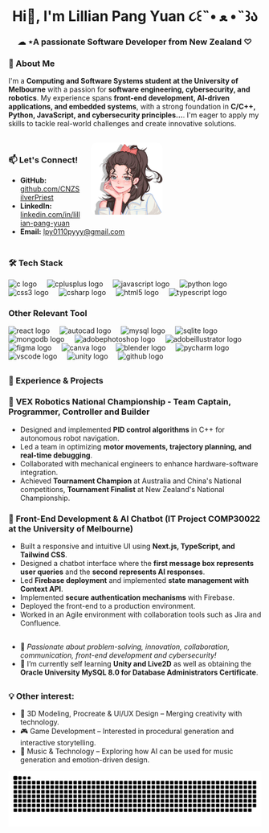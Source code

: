 <h1 align="center">Hi👋, I'm Lillian Pang Yuan ૮꒰˵• ﻌ •˵꒱ა</h1>
<h3 align="center">☁︎ ⋆A passionate Software Developer from New Zealand ♡</h3>
 
### 🚀 About Me
 
I'm a **Computing and Software Systems student at the University of Melbourne** with a passion for **software engineering, cybersecurity, and robotics**. My experience spans **front-end development, AI-driven applications, and embedded systems**, with a strong foundation in **C/C++, Python, JavaScript, and cybersecurity principles...**. I'm eager to apply my skills to tackle real-world challenges and create innovative solutions. 
 
##
 
<div style="display: flex; align-items: left; justify-content: space-between;">
  <div>
    <img align="right" src="https://github.com/CNZSilverPriest/CNZSilverPriest/blob/664416c2ae144891b318e94747bdabaeede03253/lillian.png" width="143" style="margin-left: 20px; border-radius: 10px;">
    <h3>📫 Let's Connect!</h3>
    <ul>
      <li><strong>GitHub:</strong> <a href="https://github.com/CNZSilverPriest">github.com/CNZSilverPriest</a></li>
      <li><strong>LinkedIn:</strong> <a href="https://www.linkedin.com/in/lillian-pang-yuan-80763b23a">linkedin.com/in/lillian-pang-yuan</a></li>
      <li><strong>Email:</strong> <a href="mailto:lpy0110pyyy@gmail.com">lpy0110pyyy@gmail.com</a></li>
    </ul>
  </div> 
</div> 

##

<h3 align="left">🛠️ Tech Stack</h3>
<div align="left">
  <img src="https://img.shields.io/badge/C-A8B9CC?logo=c&logoColor=black&style=for-the-badge" height="40" alt="c logo"  />
  <img width="12" />
  <img src="https://img.shields.io/badge/C++-00599C?logo=cplusplus&logoColor=white&style=for-the-badge" height="40" alt="cplusplus logo"  />
  <img width="12" />
  <img src="https://img.shields.io/badge/JavaScript-F7DF1E?logo=javascript&logoColor=black&style=for-the-badge" height="40" alt="javascript logo"  />
  <img width="12" />
  <img src="https://img.shields.io/badge/Python-3776AB?logo=python&logoColor=white&style=for-the-badge" height="40" alt="python logo"  />
  <img width="12" />
  <img src="https://img.shields.io/badge/CSS3-1572B6?logo=css3&logoColor=white&style=for-the-badge" height="40" alt="css3 logo"  />
  <img width="12" />
  <img src="https://img.shields.io/badge/C Sharp-239120?logo=csharp&logoColor=white&style=for-the-badge" height="40" alt="csharp logo"  />
  <img width="12" />
  <img src="https://img.shields.io/badge/HTML5-E34F26?logo=html5&logoColor=white&style=for-the-badge" height="40" alt="html5 logo"  />
  <img width="12" />
  <img src="https://img.shields.io/badge/TypeScript-3178C6?logo=typescript&logoColor=white&style=for-the-badge" height="40" alt="typescript logo"  />
  <img width="12" />
</div>

###
</div>
  
<h3 align="left">Other Relevant Tool</h3>
<div align="left">
  <img src="https://skillicons.dev/icons?i=react" height="40" alt="react logo"  />
  <img width="12" />
  <img src="https://skillicons.dev/icons?i=autocad" height="40" alt="autocad logo"  />
  <img width="12" />
  <img src="https://skillicons.dev/icons?i=mysql" height="40" alt="mysql logo"  />
  <img width="12" />
  <img src="https://cdn.jsdelivr.net/gh/devicons/devicon/icons/sqlite/sqlite-original.svg" height="40" alt="sqlite logo"  />
  <img width="12" />
  <img src="https://skillicons.dev/icons?i=mongodb" height="40" alt="mongodb logo"  />
  <img width="12" />
  <img src="https://skillicons.dev/icons?i=ps" height="40" alt="adobephotoshop logo"  />
  <img width="12" />
  <img src="https://skillicons.dev/icons?i=ai" height="40" alt="adobeillustrator logo"  />
  <img width="12" />
  <img src="https://skillicons.dev/icons?i=figma" height="40" alt="figma logo"  />
  <img width="12" />
  <img src="https://cdn.jsdelivr.net/gh/devicons/devicon/icons/canva/canva-original.svg" height="40" alt="canva logo"  />
  <img width="12" />
  <img src="https://cdn.jsdelivr.net/gh/devicons/devicon/icons/blender/blender-original.svg" height="40" alt="blender logo"  />
  <img width="12" />
  <img src="https://cdn.jsdelivr.net/gh/devicons/devicon/icons/pycharm/pycharm-original.svg" height="40" alt="pycharm logo"  />
  <img width="12" />
  <img src="https://cdn.jsdelivr.net/gh/devicons/devicon/icons/vscode/vscode-original.svg" height="40" alt="vscode logo"  />
  <img width="12" />
  <img src="https://skillicons.dev/icons?i=unity" height="40" alt="unity logo"  />
  <img width="12" />
  <img src="https://skillicons.dev/icons?i=github" height="40" alt="github logo"  />
</div> 

##

### 📌 Experience & Projects

### 🔹 **VEX Robotics National Championship - Team Captain, Programmer, Controller and Builder**
- Designed and implemented **PID control algorithms** in C++ for autonomous robot navigation.
- Led a team in optimizing **motor movements, trajectory planning, and real-time debugging**.
- Collaborated with mechanical engineers to enhance hardware-software integration.
- Achieved **Tournament Champion** at Australia and China's National competitions, **Tournament Finalist** at New Zealand's National Championship.

### 🔹 **Front-End Development & AI Chatbot (IT Project COMP30022 at the University of Melbourne)**
- Built a responsive and intuitive UI using **Next.js, TypeScript, and Tailwind CSS**.
- Designed a chatbot interface where the **first message box represents user queries** and the **second represents AI responses**.
- Led **Firebase deployment** and implemented **state management with Context API**.
- Implemented **secure authentication mechanisms** with Firebase.
- Deployed the front-end to a production environment.
- Worked in an Agile environment with collaboration tools such as Jira and Confluence.
  
##

- 🌟 *Passionate about problem-solving, innovation, collaboration, communication, front-end development and cybersecurity!*
- 🌱 I’m currently self learning **Unity and Live2D** as well as obtaining the **Oracle University MySQL 8.0 for Database Administrators Certificate**.
##

### 💡 Other interest:
- 🎨 3D Modeling, Procreate & UI/UX Design – Merging creativity with technology.
- 🎮 Game Development – Interested in procedural generation and interactive storytelling.
- 🎵 Music & Technology – Exploring how AI can be used for music generation and emotion-driven design.

<picture>
  <source media="(prefers-color-scheme: dark)" srcset="https://raw.githubusercontent.com/CNZSilverPriest/CNZSilverPriest/output/github-snake-dark.svg" />
  <source media="(prefers-color-scheme: light)" srcset="https://raw.githubusercontent.com/CNZSilverPriest/CNZSilverPriest/output/github-snake.svg" />
  <img alt="github-snake" src="https://raw.githubusercontent.com/CNZSilverPriest/CNZSilverPriest/output/github-snake.svg" />
</picture>
